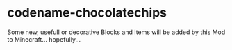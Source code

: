 # codename-chocolatechips
Some new, usefull or decorative Blocks and Items will be added by this Mod to Minecraft... hopefully...

